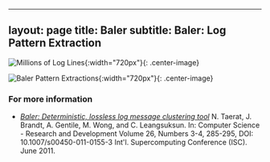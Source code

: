 
---
layout: page
title: Baler
subtitle: Baler: Log Pattern Extraction
---

![Millions of Log Lines](resources/figs/Baler_Lines.jpg){:width="720px"}{: .center-image}


![Baler Pattern Extractions](resources/figs/Baler_Patterns.jpg){:width="720px"}{: .center-image}

### For more information ###
* *[Baler: Deterministic, lossless log message clustering tool](https://ovis.ca.sandia.gov/index.php/Publications_and_presentations)* N. Taerat, J. Brandt, A. Gentile, M. Wong, and C. Leangsuksun. In: Computer Science - Research and Development Volume 26, Numbers 3-4, 285-295, DOI: 10.1007/s00450-011-0155-3 Int'l. Supercomputing Conference (ISC). June 2011.
